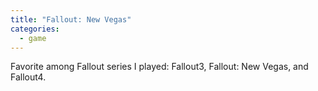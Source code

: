 ```yaml
---
title: "Fallout: New Vegas"
categories:
  - game
---
```


Favorite among Fallout series I played: Fallout3, Fallout: New Vegas, and Fallout4.

